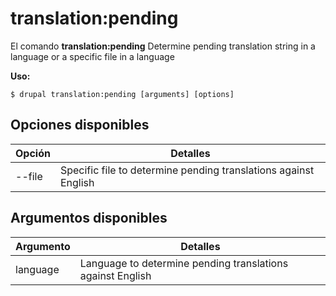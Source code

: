 # translation:pending
El comando **translation:pending** Determine pending translation string in a language or a specific file in a language

**Uso:**
```
$ drupal translation:pending [arguments] [options] 
```

## Opciones disponibles
Opción | Detalles
-------|-------------
--file | Specific file to determine pending translations against English

## Argumentos disponibles
Argumento | Detalles
---------|-------------
language | Language to determine pending translations against English
